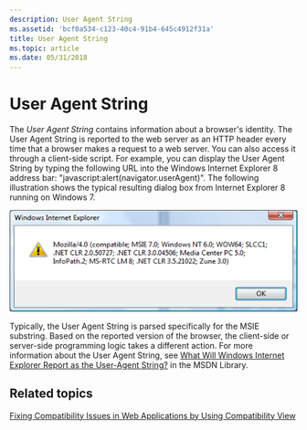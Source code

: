 ```yaml
---
description: User Agent String
ms.assetid: 'bcf0a534-c123-40c4-91b4-645c4912f31a'
title: User Agent String
ms.topic: article
ms.date: 05/31/2018
---
```


# User Agent String

The *User Agent String* contains information about a browser's identity. The User Agent String is reported to the web server as an HTTP header every time that a browser makes a request to a web server. You can also access it through a client-side script. For example, you can display the User Agent String by typing the following URL into the Windows Internet Explorer 8 address bar: "javascript:alert(navigator.userAgent)". The following illustration shows the typical resulting dialog box from Internet Explorer 8 running on Windows 7.

![screen shot of the internet explorer diaog box that has the user agent string](images/useragent-alert.png)

Typically, the User Agent String is parsed specifically for the MSIE substring. Based on the reported version of the browser, the client-side or server-side programming logic takes a different action. For more information about the User Agent String, see [What Will Windows Internet Explorer Report as the User-Agent String?](/previous-versions/cc817582(v=msdn.10)) in the MSDN Library.

## Related topics

<dl> <dt>

[Fixing Compatibility Issues in Web Applications by Using Compatibility View](remediating-web-applications-and-add-ons.md)
</dt> </dl>

 

 



